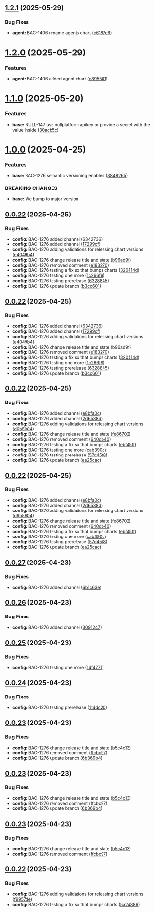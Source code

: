 ## [1.2.1](https://github.com/nullplatform/helm-charts/compare/1.2.0...1.2.1) (2025-05-29)


### Bug Fixes

* **agent:** BAC-1406 rename agents chart ([c6187c6](https://github.com/nullplatform/helm-charts/commit/c6187c64ef7e2fdf779733427736b7b42ae96dff))

# [1.2.0](https://github.com/nullplatform/helm-charts/compare/1.1.0...1.2.0) (2025-05-29)


### Features

* **agent:** BAC-1406 added agent chart ([e895501](https://github.com/nullplatform/helm-charts/commit/e895501535265579551da16c8d605eb7498782dd))

# [1.1.0](https://github.com/nullplatform/helm-charts/compare/1.0.0...1.1.0) (2025-05-20)


### Features

* **base:** NULL-147 use nullplatform apikey or provide a secret with the value inside ([30acb5c](https://github.com/nullplatform/helm-charts/commit/30acb5ce29ad03a909dd828525869a6087ae41c8))

# [1.0.0](https://github.com/nullplatform/helm-charts/compare/0.0.22...1.0.0) (2025-04-25)


### Features

* **base:** BAC-1276 semantic versioning enabled ([3848265](https://github.com/nullplatform/helm-charts/commit/3848265368d93299230d70682a2976d573ec9c92))


### BREAKING CHANGES

* **base:** We bump to major version

## [0.0.22](https://github.com/nullplatform/helm-charts/compare/0.0.21...0.0.22) (2025-04-25)


### Bug Fixes

* **config:** BAC-1276 added channel ([6342736](https://github.com/nullplatform/helm-charts/commit/634273673f7a2796347e7598db1b102911e7ab6d))
* **config:** BAC-1276 added channel ([17299cf](https://github.com/nullplatform/helm-charts/commit/17299cffa49925470b211dd9d8fa62811e00b792))
* **config:** BAC-1276 adding validations for releasing chart versions ([e4049b4](https://github.com/nullplatform/helm-charts/commit/e4049b401fbdad920a55b4e1b1f6c46e7b1eddc1))
* **config:** BAC-1276 change release title and state ([b96ad9f](https://github.com/nullplatform/helm-charts/commit/b96ad9f240c12495288603239092b5d5152f3baf))
* **config:** BAC-1276 removed comment ([e183270](https://github.com/nullplatform/helm-charts/commit/e18327093f9a928229e48ff09979ff8f8583ab75))
* **config:** BAC-1276 testing a fix so that bumps charts ([320414d](https://github.com/nullplatform/helm-charts/commit/320414dc3430a6cb0ffeb1691c72ee2add2a2a64))
* **config:** BAC-1276 testing one more ([1c266f9](https://github.com/nullplatform/helm-charts/commit/1c266f925665211627d77293d48707f0f9c251c1))
* **config:** BAC-1276 testing prerelease ([6328845](https://github.com/nullplatform/helm-charts/commit/6328845ee47dd33b6d8ef8ea9997d3332485ab88))
* **config:** BAC-1276 update branch ([b3cc601](https://github.com/nullplatform/helm-charts/commit/b3cc601bf27d4ad39c0242e1f12f288becb49676))

## [0.0.22](https://github.com/nullplatform/helm-charts/compare/0.0.21...0.0.22) (2025-04-25)


### Bug Fixes

* **config:** BAC-1276 added channel ([6342736](https://github.com/nullplatform/helm-charts/commit/634273673f7a2796347e7598db1b102911e7ab6d))
* **config:** BAC-1276 added channel ([17299cf](https://github.com/nullplatform/helm-charts/commit/17299cffa49925470b211dd9d8fa62811e00b792))
* **config:** BAC-1276 adding validations for releasing chart versions ([e4049b4](https://github.com/nullplatform/helm-charts/commit/e4049b401fbdad920a55b4e1b1f6c46e7b1eddc1))
* **config:** BAC-1276 change release title and state ([b96ad9f](https://github.com/nullplatform/helm-charts/commit/b96ad9f240c12495288603239092b5d5152f3baf))
* **config:** BAC-1276 removed comment ([e183270](https://github.com/nullplatform/helm-charts/commit/e18327093f9a928229e48ff09979ff8f8583ab75))
* **config:** BAC-1276 testing a fix so that bumps charts ([320414d](https://github.com/nullplatform/helm-charts/commit/320414dc3430a6cb0ffeb1691c72ee2add2a2a64))
* **config:** BAC-1276 testing one more ([1c266f9](https://github.com/nullplatform/helm-charts/commit/1c266f925665211627d77293d48707f0f9c251c1))
* **config:** BAC-1276 testing prerelease ([6328845](https://github.com/nullplatform/helm-charts/commit/6328845ee47dd33b6d8ef8ea9997d3332485ab88))
* **config:** BAC-1276 update branch ([b3cc601](https://github.com/nullplatform/helm-charts/commit/b3cc601bf27d4ad39c0242e1f12f288becb49676))

## [0.0.22](https://github.com/nullplatform/helm-charts/compare/0.0.21...0.0.22) (2025-04-25)


### Bug Fixes

* **config:** BAC-1276 added channel ([e8bfa0c](https://github.com/nullplatform/helm-charts/commit/e8bfa0c5088d8413b3c4a3dc9e5b0b0b580729d0))
* **config:** BAC-1276 added channel ([2d6538d](https://github.com/nullplatform/helm-charts/commit/2d6538d4203752f975fe00b0c2459098ccbe38c5))
* **config:** BAC-1276 adding validations for releasing chart versions ([d6b5904](https://github.com/nullplatform/helm-charts/commit/d6b5904ffb0063a9b53ca178cc7d16c41d29f628))
* **config:** BAC-1276 change release title and state ([fe86702](https://github.com/nullplatform/helm-charts/commit/fe867020b3688954635e0c6257cb8e46058a6fe0))
* **config:** BAC-1276 removed comment ([640db40](https://github.com/nullplatform/helm-charts/commit/640db40adbd899ce7a7f14a4d3fd20e8c8af3d98))
* **config:** BAC-1276 testing a fix so that bumps charts ([ebf45ff](https://github.com/nullplatform/helm-charts/commit/ebf45ff7d4fe010542cc38666655709467745fb1))
* **config:** BAC-1276 testing one more ([cab390c](https://github.com/nullplatform/helm-charts/commit/cab390c78b32575cc8fe99e3462ed5bd4962a840))
* **config:** BAC-1276 testing prerelease ([57d45f8](https://github.com/nullplatform/helm-charts/commit/57d45f88f5ff0a7e9ebcd371c7bd4fbe347ccb67))
* **config:** BAC-1276 update branch ([ea25cac](https://github.com/nullplatform/helm-charts/commit/ea25cac472b179256422ad19d99b480c3c12a502))

## [0.0.22](https://github.com/nullplatform/helm-charts/compare/0.0.21...0.0.22) (2025-04-25)


### Bug Fixes

* **config:** BAC-1276 added channel ([e8bfa0c](https://github.com/nullplatform/helm-charts/commit/e8bfa0c5088d8413b3c4a3dc9e5b0b0b580729d0))
* **config:** BAC-1276 added channel ([2d6538d](https://github.com/nullplatform/helm-charts/commit/2d6538d4203752f975fe00b0c2459098ccbe38c5))
* **config:** BAC-1276 adding validations for releasing chart versions ([d6b5904](https://github.com/nullplatform/helm-charts/commit/d6b5904ffb0063a9b53ca178cc7d16c41d29f628))
* **config:** BAC-1276 change release title and state ([fe86702](https://github.com/nullplatform/helm-charts/commit/fe867020b3688954635e0c6257cb8e46058a6fe0))
* **config:** BAC-1276 removed comment ([640db40](https://github.com/nullplatform/helm-charts/commit/640db40adbd899ce7a7f14a4d3fd20e8c8af3d98))
* **config:** BAC-1276 testing a fix so that bumps charts ([ebf45ff](https://github.com/nullplatform/helm-charts/commit/ebf45ff7d4fe010542cc38666655709467745fb1))
* **config:** BAC-1276 testing one more ([cab390c](https://github.com/nullplatform/helm-charts/commit/cab390c78b32575cc8fe99e3462ed5bd4962a840))
* **config:** BAC-1276 testing prerelease ([57d45f8](https://github.com/nullplatform/helm-charts/commit/57d45f88f5ff0a7e9ebcd371c7bd4fbe347ccb67))
* **config:** BAC-1276 update branch ([ea25cac](https://github.com/nullplatform/helm-charts/commit/ea25cac472b179256422ad19d99b480c3c12a502))

## [0.0.27](https://github.com/nullplatform/helm-charts/compare/0.0.26...0.0.27) (2025-04-23)


### Bug Fixes

* **config:** BAC-1276 added channel ([6b1c63e](https://github.com/nullplatform/helm-charts/commit/6b1c63ec60892605c5e4b9368a789723e0eb4e3c))

## [0.0.26](https://github.com/nullplatform/helm-charts/compare/0.0.25...0.0.26) (2025-04-23)


### Bug Fixes

* **config:** BAC-1276 added channel ([3091247](https://github.com/nullplatform/helm-charts/commit/309124761f7750a6a56ec02c0ba37be7712f20f6))

## [0.0.25](https://github.com/nullplatform/helm-charts/compare/0.0.24...0.0.25) (2025-04-23)


### Bug Fixes

* **config:** BAC-1276 testing one more ([14f4771](https://github.com/nullplatform/helm-charts/commit/14f47717bc2d708279c9b70f1fb6d78fc9dfd693))

## [0.0.24](https://github.com/nullplatform/helm-charts/compare/0.0.23...0.0.24) (2025-04-23)


### Bug Fixes

* **config:** BAC-1276 testing prerelease ([114dc20](https://github.com/nullplatform/helm-charts/commit/114dc209c98ea331c8927e17262f289eaeddf1e8))

## [0.0.23](https://github.com/nullplatform/helm-charts/compare/0.0.22...0.0.23) (2025-04-23)


### Bug Fixes

* **config:** BAC-1276 change release title and state ([b5c4c13](https://github.com/nullplatform/helm-charts/commit/b5c4c13986358cafc182d2becc8309c17d270093))
* **config:** BAC-1276 removed comment ([ffcbc97](https://github.com/nullplatform/helm-charts/commit/ffcbc97bb17bc0655702e48e80f179fafa026639))
* **config:** BAC-1276 update branch ([6b369b4](https://github.com/nullplatform/helm-charts/commit/6b369b4a73830933ce3aa5334e0eb64298b90bed))

## [0.0.23](https://github.com/nullplatform/helm-charts/compare/0.0.22...0.0.23) (2025-04-23)


### Bug Fixes

* **config:** BAC-1276 change release title and state ([b5c4c13](https://github.com/nullplatform/helm-charts/commit/b5c4c13986358cafc182d2becc8309c17d270093))
* **config:** BAC-1276 removed comment ([ffcbc97](https://github.com/nullplatform/helm-charts/commit/ffcbc97bb17bc0655702e48e80f179fafa026639))
* **config:** BAC-1276 update branch ([6b369b4](https://github.com/nullplatform/helm-charts/commit/6b369b4a73830933ce3aa5334e0eb64298b90bed))

## [0.0.23](https://github.com/nullplatform/helm-charts/compare/0.0.22...0.0.23) (2025-04-23)


### Bug Fixes

* **config:** BAC-1276 change release title and state ([b5c4c13](https://github.com/nullplatform/helm-charts/commit/b5c4c13986358cafc182d2becc8309c17d270093))
* **config:** BAC-1276 removed comment ([ffcbc97](https://github.com/nullplatform/helm-charts/commit/ffcbc97bb17bc0655702e48e80f179fafa026639))

## [0.0.22](https://github.com/nullplatform/helm-charts/compare/0.0.21...0.0.22) (2025-04-23)


### Bug Fixes

* **config:** BAC-1276 adding validations for releasing chart versions ([f9957de](https://github.com/nullplatform/helm-charts/commit/f9957dea279799c2e90f1851ab5437b3be1e8fb0))
* **config:** BAC-1276 testing a fix so that bumps charts ([5a24886](https://github.com/nullplatform/helm-charts/commit/5a2488672fcd4df7ee28b7c618c7f4b1db22879a))
